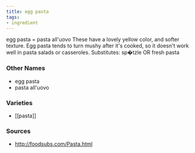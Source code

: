 ```yaml
---
title: egg pasta
tags:
- ingredient
---
```

egg pasta = pasta all'uovo These have a lovely yellow color, and softer texture. Egg pasta tends to turn mushy after it's cooked, so it doesn't work well in pasta salads or casseroles. Substitutes: sp�tzle OR fresh pasta

### Other Names

* egg pasta
* pasta all'uovo

### Varieties

* [[pasta]]

### Sources
* http://foodsubs.com/Pasta.html
